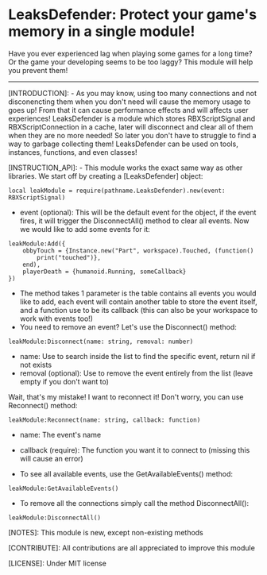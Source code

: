 # LeaksDefender: Protect your game's memory in a single module!

Have you ever experienced lag when playing some games for a long time? Or the game your developing seems to be too laggy?
This module will help you prevent them!

----------------------------------------------------------------------------------------------------------------------------------------------------------

[INTRODUCTION]:
    - As you may know, using too many connections and not disconencting them when you don't need will cause the memory usage to goes up!
    From that it can cause performance effects and will affects user experiences! LeaksDefender is a module which stores RBXScriptSignal and RBXScriptConnection in a cache, later will disconnect and clear all of them when they are no more needed! So later you don't have to struggle to find a way to garbage collecting them!
    LeaksDefender can be used on tools, instances, functions, and even classes!

[INSTRUCTION_API]:
    - This module works the exact same way as other libraries. We start off by creating a [LeaksDefender] object:

    local leakModule = require(pathname.LeaksDefender).new(event: RBXScriptSignal)


   - event (optional): This will be the default event for the object, if the event fires, it will trigger the DisconnectAll() method to clear all events. Now we would like to add some events for it:


    leakModule:Add({
        obbyTouch = {Instance.new("Part", workspace).Touched, (function()
            print("touched")},
        end),
        playerDeath = {humanoid.Running, someCallback}
    })


   - The method takes 1 parameter is the table contains all events you would like to add, each event will contain another table to store the event itself, and a function use to be its callback (this can also be your workspace to work with events too!)
   - You need to remove an event? Let's use the Disconnect() method:


    leakModule:Disconnect(name: string, removal: number)


   - name: Use to search inside the list to find the specific event, return nil if not exists
   - removal (optional): Use to remove the event entirely from the list (leave empty if you don't want to)

   Wait, that's my mistake! I want to reconnect it! Don't worry, you can use Reconnect() method:


    leakModule:Reconnect(name: string, callback: function)


   - name: The event's name
   - callback (require): The function you want it to connect to (missing this will cause an error)

   - To see all available events, use the GetAvailableEvents() method:
    
    leakModule:GetAvailableEvents()

   - To remove all the connections simply call the method DisconnectAll():

    leakModule:DisconnectAll()

[NOTES]: This module is new, except non-existing methods

[CONTRIBUTE]: All contributions are all appreciated to improve this module

[LICENSE]: Under MIT license
